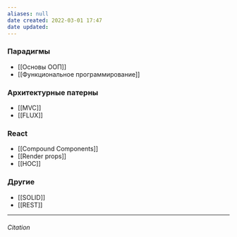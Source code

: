 ```yaml
---
aliases: null
date created: 2022-03-01 17:47
date updated:
---
```

### Парадигмы
- [[Основы ООП]]
- [[Функциональное программирование]]

### Архитектурные патерны
- [[MVC]]
- [[FLUX]]

### React

- [[Compound Components]]
- [[Render props]]
- [[HOC]]

### Другие

- [[SOLID]]
- [[REST]]



---

###### Citation

